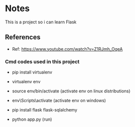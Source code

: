 # Notes
This is a project so i can learn Flask
## References
* Ref: https://www.youtube.com/watch?v=Z1RJmh_OqeA
### Cmd codes used in this project
* pip install virtualenv
* virtualenv env
* source env/bin/activate (activate env on linux distributions)
* env\Scripts\activate (activate env on windows)
* pip install flask flask-sqlalchemy

* python app.py (run)